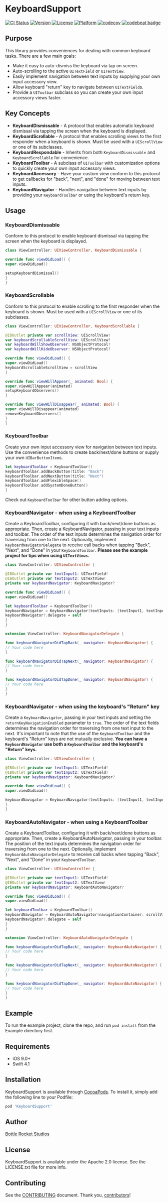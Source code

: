 # KeyboardSupport
[![CI Status](http://img.shields.io/travis/BottleRocketStudios/iOS-KeyboardSupport.svg?style=flat)](https://travis-ci.org/BottleRocketStudios/iOS-KeyboardSupport)
[![Version](https://img.shields.io/cocoapods/v/KeyboardSupport.svg?style=flat)](http://cocoapods.org/pods/KeyboardSupport)
[![License](https://img.shields.io/cocoapods/l/KeyboardSupport.svg?style=flat)](http://cocoapods.org/pods/KeyboardSupport)
[![Platform](https://img.shields.io/cocoapods/p/KeyboardSupport.svg?style=flat)](http://cocoapods.org/pods/KeyboardSupport)
[![codecov](https://codecov.io/gh/BottleRocketStudios/iOS-KeyboardSupport/branch/master/graph/badge.svg)](https://codecov.io/gh/BottleRocketStudios/iOS-KeyboardSupport)
[![codebeat badge](https://codebeat.co/badges/3ef15dda-15d5-4bb6-a7f1-13f22da10813)](https://codebeat.co/projects/github-com-bottlerocketstudios-ios-keyboardsupport-master)


## Purpose

This library provides conveniences for dealing with common keyboard tasks. There are a few main goals:

* Make it easy to auto-dismiss the keyboard via tap on screen.
* Auto-scrolling to the active `UITextField` or `UITextView`.
* Easily implement navigation between text inputs by supplying your own input accessory view.
* Allow keyboard "return" key to navigate between `UITextField`s.
* Provide a `UIToolbar` subclass so you can create your own input accessory views faster.

## Key Concepts

* **KeyboardDismissable** - A protocol that enables automatic keyboard dismissal via tapping the screen when the keyboard is displayed.
* **KeyboardScrollable** - A protocol that enables scrolling views to the first responder when a keyboard is shown. Must be used with a `UIScrollView` or one of its subclasses.
* **KeyboardRespondable** - Inherits from both `KeyboardDismissable` and `KeyboardScrollable` for convenience.
* **KeyboardToolbar** - A subclass of `UIToolbar` with customization options to quickly create your own input accessory views.
* **KeyboardAccessory** - Have your custom view conform to this protocol to get callbacks for "back", "next", and "done" for moving between text inputs.
* **KeyboardNavigator** - Handles navigation between text inputs by providing your `KeyboardToolbar` or using the keyboard's return key.

## Usage

### KeyboardDismissable
Conform to this protocol to enable keyboard dismissal via tapping the screen when the keyboard is displayed.
``` swift
class ViewController: UIViewController, KeyboardDismissable {

override func viewDidLoad() {
super.viewDidLoad()

setupKeyboardDismissal()
}
}
```

### KeyboardScrollable
Conform to this protocol to enable scrolling to the first responder when the keyboard is shown. Must be used with a `UIScrollView` or one of its subclasses.
``` swift
class ViewController: UIViewController, KeyboardScrollable {

@IBOutlet private var scrollView: UIScrollView!
var keyboardScrollableScrollView: UIScrollView?
var keyboardWillShowObserver: NSObjectProtocol?
var keyboardWillHideObserver: NSObjectProtocol?

override func viewDidLoad() {
super.viewDidLoad()
keyboardScrollableScrollView = scrollView
}

override func viewWillAppear(_ animated: Bool) {
super.viewWillAppear(animated)
setupKeyboardObservers()
}

override func viewWillDisappear(_ animated: Bool) {
super.viewWillDisappear(animated)
removeKeyboardObservers()
}
}
```

### KeyboardToolbar
Create your own input accessory view for navigation between text inputs. Use the convenience methods to create back/next/done buttons or supply your own `UIBarButtonItem`s.
``` swift
let keyboardToolbar = KeyboardToolbar()
keyboardToolbar.addBackButton(title: "Back")
keyboardToolbar.addNextButton(title: "Next")
keyboardToolbar.addFlexibleSpace()
keyboardToolbar.addSystemDoneButton()
}
```
Check out `KeyboardToolbar` for other button adding options.


### KeyboardNavigator - when using a KeyboardToolbar
Create a KeyboardToolbar, configuring it with back/next/done buttons as appropriate. Then, create a KeyboardNavigator, passing in your text inputs and toolbar. The order of the text inputs determines the navigation order for traversing from one to the next. Optionally, implement `KeyboardNavigatorDelegate` to receive call backs when tapping "Back", "Next", and "Done" in your `KeyboardToolbar`. **Please see the example project for tips when using `UITextViews`.**
``` swift
class ViewController: UIViewController {

@IBOutlet private var textInput1: UITextField!
@IBOutlet private var textInput2: UITextView!
private var keyboardNavigator: KeyboardNavigator?

override func viewDidLoad() {
super.viewDidLoad()

let keyboardToolbar = KeyboardToolbar()
keyboardNavigator = KeyboardNavigator(textInputs: [textInput1, textInput2], keyboardToolbar: keyboardToolbar)
keyboardNavigator?.delegate = self
}
}

extension ViewController: KeyboardNavigatorDelegate {

func keyboardNavigatorDidTapBack(_ navigator: KeyboardNavigator) {
// Your code here
}

func keyboardNavigatorDidTapNext(_ navigator: KeyboardNavigator) {
// Your code here
}

func keyboardNavigatorDidTapDone(_ navigator: KeyboardNavigator) {
// Your code here
}
}
```

### KeyboardNavigator - when using the keyboard's "Return" key
Create a `KeyboardNavigator`, passing in your text inputs and setting the `returnKeyNavigationEnabled` parameter to `true`. The order of the text fields determines the navigation order for traversing from one text input to the next. It's important to note that the use of the `KeyboardToolbar` and the keyboard's "Return" keys are not mutually exclusive. **You can have a `KeyboardNavigator` use both a `KeyboardToolbar` and the keyboard's "Return" keys.**
``` swift
class ViewController: UIViewController {

@IBOutlet private var textInput1: UITextField!
@IBOutlet private var textInput2: UITextField!
private var keyboardNavigator: KeyboardNavigator?

override func viewDidLoad() {
super.viewDidLoad()

keyboardNavigator = KeyboardNavigator(textInputs: [textInput1, textInput2], returnKeyNavigationEnabled: true)
}
}
```

### KeyboardAutoNavigator - when using a KeyboardToolbar
Create a KeyboardToolbar, configuring it with back/next/done buttons as appropriate. Then, create a KeyboardAutoNavigator, passing in your  toolbar. The position of the text inputs determines the navigation order for traversing from one to the next. Optionally, implement `KeyboardAutoNavigatorDelegate` to receive call backs when tapping "Back", "Next", and "Done" in your `KeyboardToolbar`.

``` swift
class ViewController: UIViewController {

@IBOutlet private var textInput1: UITextField!
@IBOutlet private var textInput2: UITextView!
private var keyboardNavigator: KeyboardAutoNavigator?

override func viewDidLoad() {
super.viewDidLoad()

let keyboardToolbar = KeyboardToolbar()
keyboardNavigator = KeyboardAutoNavigator(navigationContainer: scrollView, defaultToolbar: keyboardToolbar, returnKeyNavigationEnabled: true)
keyboardNavigator?.delegate = self
}
}

extension ViewController: KeyboardAutoNavigatorDelegate {

func keyboardNavigatorDidTapBack(_ navigator: KeyboardAutoNavigator) {
// Your code here
}

func keyboardNavigatorDidTapNext(_ navigator: KeyboardAutoNavigator) {
// Your code here
}

func keyboardNavigatorDidTapDone(_ navigator: KeyboardAutoNavigator) {
// Your code here
}
}
```

## Example

To run the example project, clone the repo, and run `pod install` from the Example directory first.

## Requirements

* iOS 9.0+
* Swift 4.1

## Installation

KeyboardSupport is available through [CocoaPods](http://cocoapods.org). To install
it, simply add the following line to your Podfile:

```ruby
pod 'KeyboardSupport'
```

## Author

[Bottle Rocket Studios](https://www.bottlerocketstudios.com/)

## License

KeyboardSupport is available under the Apache 2.0 license. See the LICENSE.txt file for more info.

## Contributing

See the [CONTRIBUTING] document. Thank you, [contributors]!

[CONTRIBUTING]: CONTRIBUTING.md
[contributors]: https://github.com/BottleRocketStudios/iOS-KeyboardSupport/graphs/contributors

